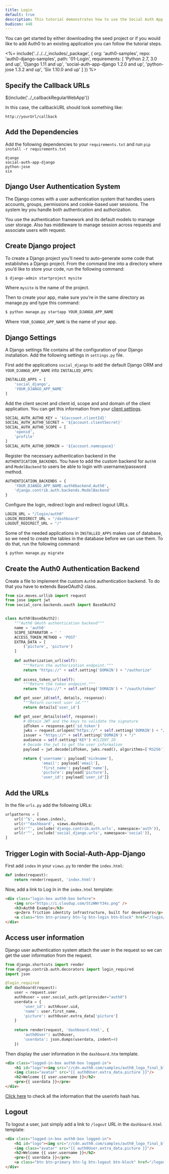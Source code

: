 ```yaml
---
title: Login
default: true
description: This tutorial demonstrates how to use the Social Auth App Django to add authentication and authorization to your web app
budicon: 448
---
```


You can get started by either downloading the seed project or if you would like to add Auth0 to an existing application
you can follow the tutorial steps.

<%= include('../../../_includes/_package', {
  org: 'auth0-samples',
  repo: 'auth0-django-samples',
  path: '01-Login',
  requirements: [
    'Python 2.7, 3.0 and up',
    'Django 1.11 and up',
    'social-auth-app-django 1.2.0 and up',
    'python-jose 1.3.2 and up',
    'Six 1.10.0 and up'
  ]
}) %>

## Specify the Callback URLs

${include('../_callbackRegularWebApp')}

In this case, the callbackURL should look something like:

```text
http://yourUrl/callback
```

## Add the Dependencies

Add the following dependencies to your `requirements.txt` and run `pip install -r requirements.txt`

```text
django
social-auth-app-django
python-jose
six
```
## Django User Authentication System

The Django comes with a user authentication system that handles users accounts, groups, permissions and cookie-based 
user sessions. The system ley you handle both authentication and authorization.

You use the authentication framework and its default models to manage user storage.
Also has middleware to manage session across requests and associate users with request.

## Create Django project

To create a Django project you’ll need to auto-generate some code that establishes a Django project.
From the command line into a directory where you’d like to store your code, run the following command:

```bash
$ django-admin startproject mysite
```

Where `mysite` is the name of the project.

Then to create your app, make sure you’re in the same directory as manage.py and type this command:

```bash
$ python manage.py startapp YOUR_DJANGO_APP_NAME
```

Where `YOUR_DJANGO_APP_NAME` is the name of your app.

## Django Settings

A Django settings file contains all the configuration of your Django installation.
Add the following settings in `settings.py` file.

First add the applications `social_django` to add the default Django ORM and `YOUR_DJANGO_APP_NAME` 
into `INSTALLED_APPS`:

```python
INSTALLED_APPS = [
    'social_django',
    'YOUR_DJANGO_APP_NAME'
]
```

Add the client secret and client id, scope and and domain of the client application.
You can get this information from your [client settings](/#/applications/${account.clientId}/settings).

```python
SOCIAL_AUTH_AUTH0_KEY = '${account.clientId}'
SOCIAL_AUTH_AUTH0_SECRET = '${account.clientSecret}'
SOCIAL_AUTH_AUTH0_SCOPE = [
    'openid',
    'profile'
]
SOCIAL_AUTH_AUTH0_DOMAIN = '${account.namespace}'
```

Register the necessary authentication backend in the `AUTHENTICATION_BACKENDS`. You have to add the custom backend 
for `Auth0` and `ModelBackend` to users be able to login with username/password method.

```python
AUTHENTICATION_BACKENDS = {
    'YOUR_DJANGO_APP_NAME.auth0backend.Auth0',
    'django.contrib.auth.backends.ModelBackend'
}
```

Configure the login, redirect login and redirect logout URLs.

```python
LOGIN_URL = "/login/auth0"
LOGIN_REDIRECT_URL = "/dashboard"
LOGOUT_REDIRECT_URL = "/"
```

Some of the needed applications in `INSTALLED_APPS` makes use of database, so we need to create the tables in the 
database before we can use them. To do that, run the following command:

```bash
$ python manage.py migrate
```

## Create the Auth0 Authentication Backend

Create a file to implement the custom `Auth0` authentication backend. To do that you have to extends BaseOAuth2 class.

```python
from six.moves.urllib import request
from jose import jwt
from social_core.backends.oauth import BaseOAuth2


class Auth0(BaseOAuth2):
    """Auth0 OAuth authentication backend"""
    name = 'auth0'
    SCOPE_SEPARATOR = ' '
    ACCESS_TOKEN_METHOD = 'POST'
    EXTRA_DATA = [
        ('picture', 'picture')
    ]
    
    def authorization_url(self):
        """Return the authorization endpoint."""
        return "https://" + self.setting('DOMAIN') + "/authorize"
    
    def access_token_url(self):
        """Return the token endpoint."""
        return "https://" + self.setting('DOMAIN') + "/oauth/token"

    def get_user_id(self, details, response):
        """Return current user id."""
        return details['user_id']

    def get_user_details(self, response):
        # Obtain JWT and the keys to validate the signature
        idToken = response.get('id_token')
        jwks = request.urlopen("https://" + self.setting('DOMAIN') + "/.well-known/jwks.json")
        issuer = "https://" + self.setting('DOMAIN') + "/"
        audience = self.setting('KEY') #CLIENT_ID
        # Decode the jwt to get the user information
        payload = jwt.decode(idToken, jwks.read(), algorithms=['RS256'], audience=audience, issuer=issuer)

        return {'username': payload['nickname'],
                'email': payload['email'],
                'first_name': payload['name'],
                'picture': payload['picture'],
                'user_id': payload['user_id']}
```

## Add the URLs

In the file `urls.py` add the following URLs:

```python
urlpatterns = [
    url('^$', views.index),
    url(r'^dashboard', views.dashboard),
    url(r'^', include('django.contrib.auth.urls', namespace='auth')),
    url(r'^', include('social_django.urls', namespace='social')),
]
```

## Trigger Login with Social-Auth-App-Django

First add `index` in your `views.py` to render the `index.html`:

```python
def index(request):
    return render(request, 'index.html')
```

Now, add a link to Log In in the `index.html` template:

```html
<div class="login-box auth0-box before">
    <img src="https://i.cloudup.com/StzWWrY34s.png" />
    <h3>Auth0 Example</h3>
    <p>Zero friction identity infrastructure, built for developers</p>
    <a class="btn btn-primary btn-lg btn-login btn-block" href="/login/auth0">Log In</a>
</div>
```

## Access user information

Django user authentication system attach the user in the request so we can get the user information from the request.

```python
from django.shortcuts import render
from django.contrib.auth.decorators import login_required
import json

@login_required
def dashboard(request):
    user = request.user
    auth0user = user.social_auth.get(provider="auth0")
    userdata = {
        'user_id': auth0user.uid,
        'name': user.first_name,
        'picture': auth0user.extra_data['picture']
    }
    
    return render(request, 'dashboard.html', {
        'auth0User': auth0user,
        'userdata': json.dumps(userdata, indent=4)
    })
```

Then display the user information in the `dashboard.htm` template.

```html
<div class="logged-in-box auth0-box logged-in">
    <h1 id="logo"><img src="//cdn.auth0.com/samples/auth0_logo_final_blue_RGB.png" /></h1>
    <img class="avatar" src="{{ auth0User.extra_data.picture }}"/>
    <h2>Welcome {{ user.username }}</h2>
    <pre>{{ userdata }}</pre>
</div>
```

[Click here](/user-profile) to check all the information that the userinfo hash has.

## Logout

To logout a user, just simply add a link to `/logout` URL in the `dashboard.html` template:

```html
<div class="logged-in-box auth0-box logged-in">
    <h1 id="logo"><img src="//cdn.auth0.com/samples/auth0_logo_final_blue_RGB.png" /></h1>
    <img class="avatar" src="{{ auth0User.extra_data.picture }}"/>
    <h2>Welcome {{ user.username }}</h2>
    <pre>{{ userdata }}</pre>
    <a class="btn btn-primary btn-lg btn-logout btn-block" href="/logout">Logout</a>
</div>
```
